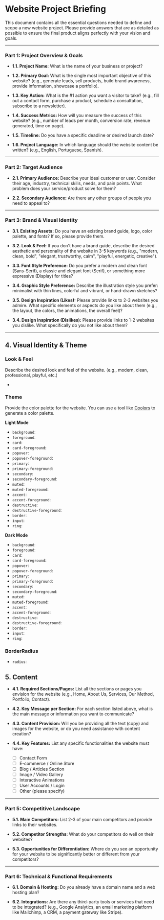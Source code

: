 # Website Project Briefing

This document contains all the essential questions needed to define and scope a new website project. Please provide answers that are as detailed as possible to ensure the final product aligns perfectly with your vision and goals.

---

### **Part 1: Project Overview & Goals**

*   **1.1. Project Name:** What is the name of your business or project?

*   **1.2. Primary Goal:** What is the single most important objective of this website? (e.g., generate leads, sell products, build brand awareness, provide information, showcase a portfolio).

*   **1.3. Key Action:** What is the #1 action you want a visitor to take? (e.g., fill out a contact form, purchase a product, schedule a consultation, subscribe to a newsletter).

*   **1.4. Success Metrics:** How will you measure the success of this website? (e.g., number of leads per month, conversion rate, revenue generated, time on page).

*   **1.5. Timeline:** Do you have a specific deadline or desired launch date?

* **1.6. Project Language:** In which language should the website content be written? (e.g., English, Portuguese, Spanish).

---

### **Part 2: Target Audience**

*   **2.1. Primary Audience:** Describe your ideal customer or user. Consider their age, industry, technical skills, needs, and pain points. What problem does your service/product solve for them?

*   **2.2. Secondary Audience:** Are there any other groups of people you need to appeal to?

---

### **Part 3: Brand & Visual Identity**

*   **3.1. Existing Assets:** Do you have an existing brand guide, logo, color palette, and fonts? If so, please provide them.

*   **3.2. Look & Feel:** If you don't have a brand guide, describe the desired aesthetic and personality of the website in 3-5 keywords (e.g., "modern, clean, bold", "elegant, trustworthy, calm", "playful, energetic, creative").

*   **3.3. Font Style Preference:** Do you prefer a modern and clean font (Sans-Serif), a classic and elegant font (Serif), or something more expressive (Display) for titles?

*   **3.4. Graphic Style Preference:** Describe the illustration style you prefer: minimalist with thin lines, colorful and vibrant, or hand-drawn sketches?

*   **3.5. Design Inspiration (Likes):** Please provide links to 2-3 websites you admire. What specific elements or aspects do you like about them (e.g., the layout, the colors, the animations, the overall feel)?

*   **3.4. Design Inspiration (Dislikes):** Please provide links to 1-2 websites you dislike. What specifically do you not like about them?

---

## 4. Visual Identity & Theme

### Look & Feel

Describe the desired look and feel of the website. (e.g., modern, clean, professional, playful, etc.)

- 

### Theme

Provide the color palette for the website. You can use a tool like [Coolors](https://coolors.co/) to generate a color palette.

**Light Mode**

- `background`: 
- `foreground`: 
- `card`: 
- `card-foreground`: 
- `popover`: 
- `popover-foreground`: 
- `primary`: 
- `primary-foreground`: 
- `secondary`: 
- `secondary-foreground`: 
- `muted`: 
- `muted-foreground`: 
- `accent`: 
- `accent-foreground`: 
- `destructive`: 
- `destructive-foreground`: 
- `border`: 
- `input`: 
- `ring`: 

**Dark Mode**

- `background`: 
- `foreground`: 
- `card`: 
- `card-foreground`: 
- `popover`: 
- `popover-foreground`: 
- `primary`: 
- `primary-foreground`: 
- `secondary`: 
- `secondary-foreground`: 
- `muted`: 
- `muted-foreground`: 
- `accent`: 
- `accent-foreground`: 
- `destructive`: 
- `destructive-foreground`: 
- `border`: 
- `input`: 
- `ring`: 

### BorderRadius

- `radius`: 

## 5. Content

*   **4.1. Required Sections/Pages:** List all the sections or pages you envision for the website (e.g., Home, About Us, Services, Our Method, Portfolio, Contact).

*   **4.2. Key Message per Section:** For each section listed above, what is the main message or information you want to communicate?

*   **4.3. Content Provision:** Will you be providing all the text (copy) and images for the website, or do you need assistance with content creation?

*   **4.4. Key Features:** List any specific functionalities the website must have:
    *   [ ] Contact Form
    *   [ ] E-commerce / Online Store
    *   [ ] Blog / Articles Section
    *   [ ] Image / Video Gallery
    *   [ ] Interactive Animations
    *   [ ] User Accounts / Login
    *   [ ] Other (please specify)

---

### **Part 5: Competitive Landscape**

*   **5.1. Main Competitors:** List 2-3 of your main competitors and provide links to their websites.

*   **5.2. Competitor Strengths:** What do your competitors do well on their websites?

*   **5.3. Opportunities for Differentiation:** Where do you see an opportunity for your website to be significantly better or different from your competitors?

---

### **Part 6: Technical & Functional Requirements**

*   **6.1. Domain & Hosting:** Do you already have a domain name and a web hosting plan?

*   **6.2. Integrations:** Are there any third-party tools or services that need to be integrated? (e.g., Google Analytics, an email marketing platform like Mailchimp, a CRM, a payment gateway like Stripe).
